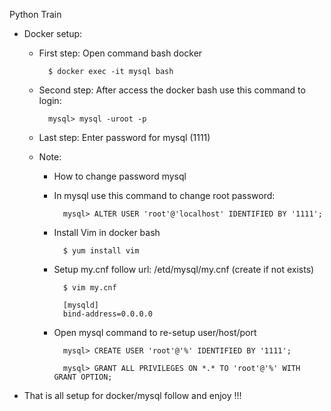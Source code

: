 Python Train

- Docker setup:

    + First step: Open command bash docker
    
            $ docker exec -it mysql bash
           
    + Second step: After access the docker bash use this command to login:
    
            mysql> mysql -uroot -p 
    
    + Last step: Enter password for mysql (1111)
    + Note: 
    
        - How to change password mysql
        + In mysql use this command to change root password:
        
                mysql> ALTER USER 'root'@'localhost' IDENTIFIED BY '1111';
                
        - Install Vim in docker bash
                
                $ yum install vim
        
        - Setup my.cnf follow url: /etd/mysql/my.cnf (create if not exists)
        
                $ vim my.cnf
                
                [mysqld]
                bind-address=0.0.0.0
                
        - Open mysql command to re-setup user/host/port
        
                mysql> CREATE USER 'root'@'%' IDENTIFIED BY '1111';
                
                mysql> GRANT ALL PRIVILEGES ON *.* TO 'root'@'%' WITH GRANT OPTION;
                

- That is all setup for docker/mysql follow and enjoy !!!